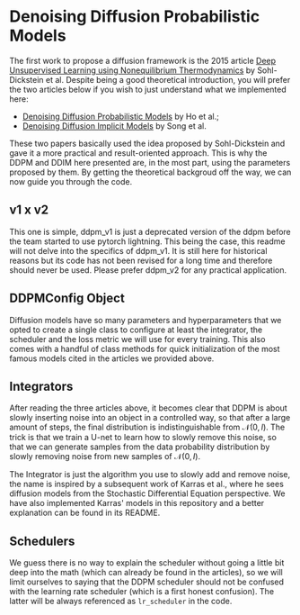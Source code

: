 # Denoising Diffusion Probabilistic Models

The first work to propose a diffusion framework is the 2015 article 
[Deep Unsupervised Learning using Nonequilibrium Thermodynamics](
https://arxiv.org/abs/1503.03585) by Sohl-Dickstein et al. Despite being
a good theoretical introduction, you will prefer the two articles below if
you wish to just understand what we implemented here:

- [Denoising Diffusion Probabilistic Models](https://arxiv.org/abs/2006.11239)
by Ho et al.;
- [Denoising Diffusion Implicit Models](https://arxiv.org/abs/2010.02502) by 
Song et al.

These two papers basically used the idea proposed by Sohl-Dickstein and gave it
a more practical and result-oriented approach. This is why the DDPM and DDIM here
presented are, in the most part, using the parameters proposed by them. By getting
the theoretical backgroud off the way, we can now guide you through the code.

## v1 x v2

This one is simple, ddpm_v1 is just a deprecated version of the ddpm before the team 
started to use pytorch lightning. This being the case, this readme will not delve
into the specifics of ddpm_v1. It is still here for historical reasons but
its code has not been revised for a long time and therefore should never be used.
Please prefer ddpm_v2 for any practical application.

## DDPMConfig Object

Diffusion models have so many parameters and hyperparameters that we opted to 
create a single class to configure at least the integrator, the scheduler and 
the loss metric we will use for every training. This also comes with a handful
of class methods for quick initialization of the most famous models cited in the
articles we provided above.

## Integrators

After reading the three articles above, it becomes clear that DDPM is about slowly
inserting noise into an object in a controlled way, so that after a large amount
of steps, the final distribution is indistinguishable from $\mathcal{N} (0, I)$.
The trick is that we train a U-net to learn how to slowly remove this noise, so that
we can generate samples from the data probability distribution by slowly removing
noise from new samples of $\mathcal{N}(0, I)$.

The Integrator is just the algorithm you use to slowly add and remove noise, the
name is inspired by a subsequent work of Karras et al., where he sees diffusion
models from the Stochastic Differential Equation perspective. We have also implemented
Karras' models in this repository and a better explanation can be found in its README.

## Schedulers

We guess there is no way to explain the scheduler without going a little bit deep 
into the math (which can already be found in the articles), so we will limit ourselves
to saying that the DDPM scheduler should not be confused with the learning rate
scheduler (which is a first honest confusion). The latter will be always referenced
as `lr_scheduler` in the code.